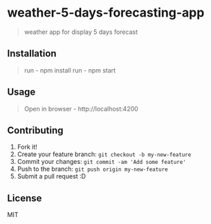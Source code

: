 # weather-5-days-forecasting-app

> weather app for display 5 days forecast

## Installation

> run  - npm install
> run - npm start

## Usage

> Open in browser - http://localhost:4200

## Contributing

1. Fork it!
2. Create your feature branch: `git checkout -b my-new-feature`
3. Commit your changes: `git commit -am 'Add some feature'`
4. Push to the branch: `git push origin my-new-feature`
5. Submit a pull request :D

## License

MIT
